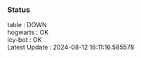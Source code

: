 ### Status


table : DOWN  
hogwarts : OK  
icy-bot : OK  
Latest Update : 2024-08-12 16:11:16.585578
